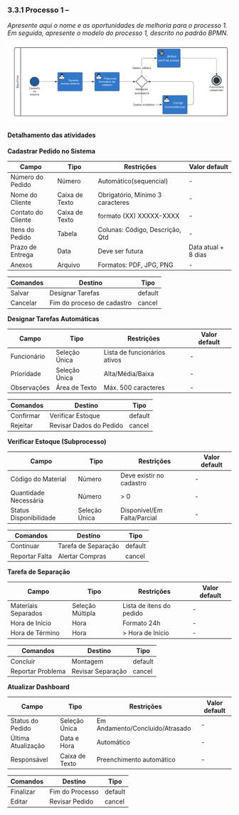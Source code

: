 ### 3.3.1 Processo 1 – 

_Apresente aqui o nome e as oportunidades de melhoria para o processo 1. 
Em seguida, apresente o modelo do processo 1, descrito no padrão BPMN._

![Fluxo de Cadastro de Funcionários](docs/images/BPMN_CadastroFuncionario.png)


#### Detalhamento das atividades

**Cadastrar Pedido no Sistema**


| **Campo**       | **Tipo**         | **Restrições** | **Valor default** |
| ---             | ---              | ---            | ---               |
| Número do Pedido | Número  | Automático(sequencial) | -                 |
| Nome do Cliente | Caixa de Texto   | Obrigatório, Mínimo 3 caracteres | - |
| Contato do Cliente | Caixa de Texto   | formato (XX) XXXXX-XXXX | -     |
| Itens do Pedido | Tabela | Colunas: Código, Descrição, Qtd | -          |
| Prazo de Entrega | Data | Deve ser futura | Data atual + 8 dias |
| Anexos | Arquivo | Formatos: PDF, JPG, PNG | - |



| **Comandos**         |  **Destino**                   | **Tipo** |
| ---                  | ---                            | ---               |
| Salvar              | Designar Tarefas | default |        
| Cancelar            | Fim do proceso de cadastro  | cancel |



**Designar Tarefas Automáticas**


| **Campo**       | **Tipo**         | **Restrições** | **Valor default** |
| ---             | ---              | ---            | ---               |
| Funcionário | Seleção Única | Lista de funcionários ativos |  -  |
| Prioridade | Seleção Única | Alta/Média/Baixa | - |
| Observações | Área de Texto	|	Máx. 500 caracteres | - |


| **Comandos**         |  **Destino**                   | **Tipo**          |
| ---                  | ---                            | ---               |
| Confirmar | Verificar Estoque | default |
| Rejeitar | Revisar Dados do Pedido | cancel |




**Verificar Estoque (Subprocesso)**

| **Campo**       | **Tipo**         | **Restrições** | **Valor default** |
| ---             | ---              | ---            | ---               |
| Código do Material |	Número	| Deve existir no cadastro | - |
| Quantidade Necessária |	Número | > 0 | - |
| Status Disponibilidade |	Seleção Única	| Disponível/Em Falta/Parcial | - |


| **Comandos**         |  **Destino**  | **Tipo**          |
| ---                  | ---                            | ---               |
| Continuar | Tarefa de Separação|	default |
| Reportar Falta | Alertar Compras	| cancel |



**Tarefa de Separação**

| **Campo**       | **Tipo**         | **Restrições** | **Valor default** |
| ---             | ---              | ---            | ---               |
| Materiais Separados	 |	Seleção Múltipla | Lista de itens do pedido | - |
| Hora de Início | Hora | Formato 24h | - |
| Hora de Término	|	Hora | > Hora de Início | - |


| **Comandos**         |  **Destino**  | **Tipo**          |
| ---                  | ---                            | ---               |
| Concluir | Montagem |	default |
| Reportar Problema	| Revisar Separação | cancel |



**Atualizar Dashboard**

| **Campo**       | **Tipo**         | **Restrições** | **Valor default** |
| ---             | ---              | ---            | ---               |
| Status do Pedido | Seleção Única | Em Andamento/Concluído/Atrasado | - |
| Última Atualização | Data e Hora | Automático | - |
| Responsável |	Caixa de Texto | Preenchimento automático | - |


| **Comandos**         |  **Destino**  | **Tipo**          |
| ---                  | ---                            | ---               |
| Finalizar | Fim do Processo |	default |
| Editar | Revisar Pedido | cancel |
